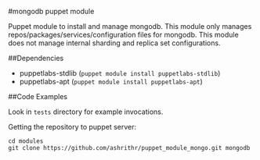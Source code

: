 #mongodb puppet module

Puppet module to install and manage mongodb. This module only manages
repos/packages/services/configuration files for mongodb. This module does not
manage internal sharding and replica set configurations.

##Dependencies
* puppetlabs-stdlib (`puppet module install puppetlabs-stdlib`)
* puppetlabs-apt (`puppet module install puppetlabs-apt`)

##Code Examples

Look in `tests` directory for example invocations.

Getting the repository to puppet server:

```
cd modules
git clone https://github.com/ashrithr/puppet_module_mongo.git mongodb
```
